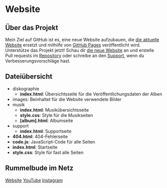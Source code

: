 # Website

## Über das Projekt
Mein Ziel auf GitHub ist es, eine neue Website aufzubauen, die [die aktuelle Website](https://rummelbude.wixsite.com/start) ersetzt und mithilfe von [GitHub Pages](https://github.io) veröffentlicht wird.
Unterstütze das Projekt jetzt! Schau dir [die neue Website](https://rummelbude.github.io/website) an und erstelle Pull requests im [Repository](https://github.com/Rummelbude/website) oder schreibe an den [Support](mailto:sup.rummelbude_musik@gmx.de), wenn du Verbesserungsvorschläge hast.

## Dateiübersicht
* diskographie
    * **index.html**: Übersichtsseite für die Veröffentlichungsdaten der Alben
* images: Beinhaltet für die Website verwendete Bilder
* musik
    * **index.html**: Musikübersichtsseite
    * **style.css**: Style für die Musikseiten
    * **\[album\].html**: Albumseite
* support
    * **index.html**: Supportseite
* **404.html**: 404-Fehlerseite
* **code.js**: JavaScript-Code für alle Seiten
* **index.html**: Startseite
* **style.css**: Style für fast alle Seiten

## Rummelbude im Netz
[Website](https://rummelbude.wixsite.com/start)
[YouTube](https://www.youtube.com/@rummelbude_musik)
[Instagram](https://www.instagram.com/rummelbude_musik)
